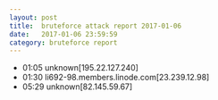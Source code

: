```yaml
---
layout: post
title:  bruteforce attack report 2017-01-06
date:   2017-01-06 23:59:59
category: bruteforce report
---
```


* 01:05 unknown[195.22.127.240]
* 01:30 li692-98.members.linode.com[23.239.12.98]
* 05:29 unknown[82.145.59.67]
